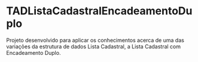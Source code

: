 # TADListaCadastralEncadeamentoDuplo
Projeto desenvolvido para aplicar os conhecimentos acerca de uma das variações da estrutura de dados Lista Cadastral, a Lista Cadastral com Encadeamento Duplo.
